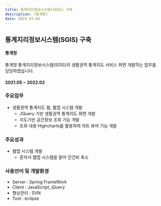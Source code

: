 ```yaml
---
title: 통계지리정보시스템(SGIS) 구축
description: (통계청)
date: 2022-03-01
---
```



## 통계지리정보시스템(SGIS) 구축

#### 통계청

통계청 통계지리정보시스템(SGIS)의 생활권역 통계지도 서비스 화면 개발하는 업무를 담당하였습니다.

#### 2021.05 ~ 2022.02

### 주요업무

- 생활권역 통계지도 웹, 웹앱 시스템 개발
    - JQuery 기반 생활권역 통계지도 화면 개발
	- 지도기반 공간정보 조회 기능 개발
	- 조회 내용 Highcharts를 활용하여 차트 뷰어 기능 개발

### 주요성과

- 웹앱 시스템 개발
	- 혼자서 웹앱 시스템을 맡아 인건비 축소 
	
### 사용언어 및 개발환경 

- Server : Spring FrameWork
- Client : JavaScript, jQuery
- 형상관리 : SVN
- Tool : eclipse
